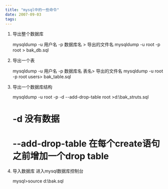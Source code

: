 ```yaml
---
title: "mysql中的一些命令"
date: 2007-09-03
tags:
---
```


1. 导出整个数据库

    mysqldump -u 用户名 -p 数据库名 > 导出的文件名
    mysqldump -u root -p root > bak_db.sql

2. 导出一个表

    mysqldump -u 用户名 -p 数据库名 表名> 导出的文件名
    mysqldump -u root -p root users> bak_table.sql

3. 导出一个数据库结构

    mysqldump -u root -p -d --add-drop-table root >d:\bak_struts.sql
    # -d 没有数据
    # --add-drop-table 在每个create语句之前增加一个drop table

4. 导入数据库
进入mysql数据库控制台

    mysql>source d:\bak.sql
